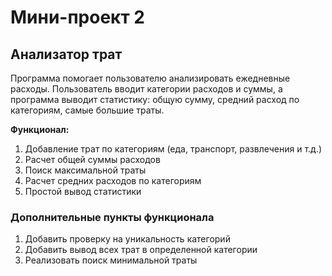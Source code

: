 # Мини-проект 2
## Анализатор трат
Программа помогает пользователю анализировать ежедневные расходы. Пользователь вводит категории расходов и суммы, а программа выводит статистику: общую сумму, средний расход по категориям, самые большие траты.

**Функционал:**
1. Добавление трат по категориям (еда, транспорт, развлечения и т.д.)
2. Расчет общей суммы расходов
3. Поиск максимальной траты
4. Расчет средних расходов по категориям
5. Простой вывод статистики

### Дополнительные пункты функционала
1) Добавить проверку на уникальность категорий
2) Добавить вывод всех трат в определенной категории
3) Реализовать поиск минимальной траты
